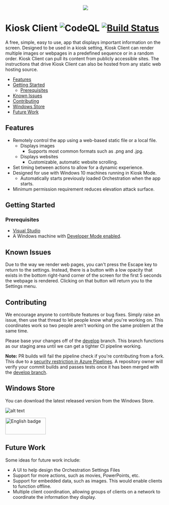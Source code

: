 
<!-- omit in toc -->
<p align="center">
  <img src="https://raw.githubusercontent.com/CityOfStanton/Kiosk-Client/develop/logo/Kiosk-Client_App%20Logo%20%40%20200.png">
</p>

<!-- omit in toc -->
# Kiosk Client ![CodeQL](https://github.com/CityOfStanton/Kiosk-Client/workflows/CodeQL/badge.svg) [![Build Status](https://dev.azure.com/chadbirch0541/Kiosk%20Client/_apis/build/status/CityOfStanton.Kiosk-Client?branchName=develop)](https://dev.azure.com/chadbirch0541/Kiosk%20Client/_build/latest?definitionId=1&branchName=develop)

A free, simple, easy to use, app that displays important information on the screen. Designed to be used in a kiosk setting, Kiosk Client can render multiple images or webpages in a predefined sequence or in a random order. Kiosk Client can pull its content from publicly accessible sites. The instructions that drive Kiosk Client can also be hosted from any static web hosting source.

- [Features](#features)
- [Getting Started](#getting-started)
  - [Prerequisites](#prerequisites)
- [Known Issues](#known-issues)
- [Contributing](#contributing)
- [Windows Store](#windows-store)
- [Future Work](#future-work)

## Features
  * Remotely control the app using a web-based static file or a local file.
    * Displays images
      * Supports most common formats such as .png and .jpg.
    * Displays websites
      * Customizable, automatic website scrolling.
  * Set timing between actions to allow for a dynamic experience.
  * Designed for use with Windows 10 machines running in Kiosk Mode.
    * Automatically starts previously loaded Orchestration when the app starts.
  * Minimum permission requirement reduces elevation attack surface.

## Getting Started

### Prerequisites

* [Visual Studio](https://visualstudio.microsoft.com/vs/community)
* A Windows machine with [Developer Mode enabled](https://docs.microsoft.com/en-us/windows/apps/get-started/enable-your-device-for-development).

## Known Issues
Due to the way we render web pages, you can't press the Escape key to return to the settings. Instead, there is a button with a low opacity that exists in the bottom right-hand corner of the screen for the first 5 seconds the webpage is rendered. Clicking on that button will return you to the Settings menu.

## Contributing

We encourage anyone to contribute features or bug fixes. Simply raise an issue, then use that thread to let people know what you're working on. This coordinates work so two people aren't working on the same problem at the same time.

Please base your changes off of the [develop](https://github.com/CityOfStanton/Kiosk-Client/tree/develop) branch. This branch functions as our staging area until we can get a tighter CI pipeline working.

**Note:** PR builds will fail the pipeline check if you're contributing from a fork. This due to a [security restriction in Azure Pipelines](https://docs.microsoft.com/en-us/azure/devops/pipelines/repos/github?view=azure-devops&tabs=yaml#access-restrictions). A repository owner will verify your commit builds and passes tests once it has been merged with the [develop branch](https://github.com/CityOfStanton/Kiosk-Client/tree/develop).

## Windows Store

You can download the latest released version from the Windows Store.

![alt text]([https://developer.microsoft.com/store/badges/images/English_get_L.png)


<a href='//www.microsoft.com/store/apps/9NQZFB05ZMV9?cid=storebadge&ocid=badge'><img src='https://developer.microsoft.com/store/badges/images/English_get_L.png' alt='English badge' width="127px" height="52px"/></a>

## Future Work

Some ideas for future work include:

* A UI to help design the Orchestration Settings Files
* Support for more actions, such as movies, PowerPoints, etc.
* Support for embedded data, such as images. This would enable clients to function offline.
* Multiple client coordination, allowing groups of clients on a network to coordinate the information they display.